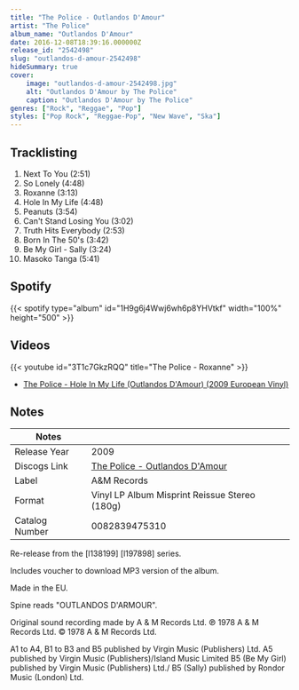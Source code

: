 ```yaml
---
title: "The Police - Outlandos D'Amour"
artist: "The Police"
album_name: "Outlandos D'Amour"
date: 2016-12-08T18:39:16.000000Z
release_id: "2542498"
slug: "outlandos-d-amour-2542498"
hideSummary: true
cover:
    image: "outlandos-d-amour-2542498.jpg"
    alt: "Outlandos D'Amour by The Police"
    caption: "Outlandos D'Amour by The Police"
genres: ["Rock", "Reggae", "Pop"]
styles: ["Pop Rock", "Reggae-Pop", "New Wave", "Ska"]
---
```


## Tracklisting
1. Next To You (2:51)
2. So Lonely (4:48)
3. Roxanne (3:13)
4. Hole In My Life (4:48)
5. Peanuts (3:54)
6. Can't Stand Losing You (3:02)
7. Truth Hits Everybody (2:53)
8. Born In The 50's (3:42)
9. Be My Girl - Sally (3:24)
10. Masoko Tanga (5:41)


## Spotify
{{< spotify type="album" id="1H9g6j4Wwj6wh6p8YHVtkf" width="100%" height="500" >}}



## Videos
{{< youtube id="3T1c7GkzRQQ" title="The Police - Roxanne" >}}
- [The Police - Hole In My Life (Outlandos D'Amour) (2009 European Vinyl)](https://www.youtube.com/watch?v=zR1YTxzfnyk)

## Notes
| Notes          |             |
| ---------------| ----------- |
| Release Year   | 2009 |
| Discogs Link   | [The Police - Outlandos D'Amour](https://www.discogs.com/release/2542498-The-Police-Outlandos-DAmour) |
| Label          | A&M Records |
| Format         | Vinyl LP Album Misprint Reissue Stereo (180g) |
| Catalog Number | 0082839475310 |

Re-release from the [l138199] [l197898] series. 

Includes voucher to download MP3 version of the album.

Made in the EU.

Spine reads "OUTLANDOS D'ARMOUR".


Original sound recording made by A & M Records Ltd.
℗ 1978 A & M Records Ltd. © 1978 A & M Records Ltd.

A1 to A4, B1 to B3 and B5 published by Virgin Music (Publishers) Ltd.
A5 published by Virgin Music (Publishers)/Island Music Limited
B5 (Be My Girl) published by Virgin Music (Publishers) Ltd./
B5 (Sally) published by Rondor Music (London) Ltd.
